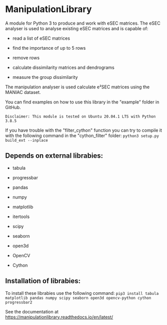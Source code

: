 # ManipulationLibrary

A module for Python 3 to produce and work with eSEC matrices. 
The eSEC analyser is used to analyse existing eSEC matrices and is capable of:

* read a list of eSEC matrices

* find the importance of up to 5 rows

* remove rows 

* calculate dissimilarity matrices and dendrograms

* measure the group dissimilarity

The manipulation analyser is used calculate e²SEC matrices using the MANIAC dataset.

You can find examples on how to use this library in the "example" folder in GitHub.

	Disclaimer: This module is tested on Ubuntu 20.04.1 LTS with Python 3.8.5

If you have trouble with the "filter_cython" function you can try to compile it with the following command in the "cython_filter" folder: ``python3 setup.py build_ext --inplace``


Depends on external librabies:
------------------------------

* tabula

* progressbar

* pandas

* numpy

* matplotlib

* itertools

* scipy

* seaborn

* open3d

* OpenCV

* Cython

Installation of librabies:
--------------------------

To install these librabies use the following command:
	``pip3 install tabula matplotlib pandas numpy scipy seaborn open3d opencv-python cython progressbar2``

See the documentation at https://manipulationlibrary.readthedocs.io/en/latest/
